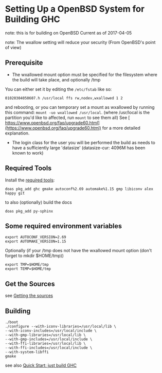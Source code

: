 


# Setting Up a OpenBSD System for Building GHC



note: this is for building on OpenBSD Current as of 2017-04-05

note: The wxallow setting will reduce your security (From OpenBSD's point of view)


## Prerequisite


- The wxallowed mount option must be specified for the filesystem where the build will take place, and optionally /tmp 


You can either set it by editing the `/etc/fstab` like so: 


```wiki
01020304050607.h /usr/local ffs rw,nodev,wxallowed 1 2 
```


and rebooting, or you can temporary set a mount as wxallowed by running this command: `mount -uo wxallowed /usr/local`. (where /usr/local is the partition you'd like to affected, run `mount` to see them all)
See [
https://www.openbsd.org/faq/upgrade60.html](https://www.openbsd.org/faq/upgrade60.html) for a more detailed explanation.


- The login class for the user you will be performed the build as needs to have a sufficiently large 'datasize' (datasize-cur: 4096M has been known to work)

## Required Tools



Install the [
required tools](https://ghc.haskell.org/trac/ghc/wiki/Building/Preparation/Tools):


```wiki
doas pkg_add ghc gmake autoconf%2.69 automake%1.15 gmp libiconv alex happy git
```


to also (optionally) build the docs


```wiki
doas pkg_add py-sphinx
```

## Some required environment variables


```wiki
export AUTOCONF_VERSION=2.69
export AUTOMAKE_VERSION=1.15
```


Optionally (if your /tmp does not have the wxallowed mount option (don't forget to mkdir $HOME/tmp))


```wiki
export TMP=$HOME/tmp
export TEMP=$HOME/tmp
```

## Get the Sources



see [Getting the sources](building/getting-the-sources)


## Building


```wiki
./boot
./configure --with-iconv-libraries=/usr/local/lib \
--with-iconv-includes=/usr/local/include \
--with-gmp-libraries=/usr/local/lib \
--with-gmp-includes=/usr/local/include \
--with-ffi-libraries=/usr/local/lib \
--with-ffi-includes=/usr/local/include \
--with-system-libffi
gmake
```


see also [Quick Start: just build GHC](building/quick-start)


